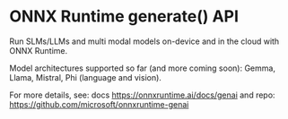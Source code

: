 # ONNX Runtime generate() API

Run SLMs/LLMs and multi modal models on-device and in the cloud with ONNX Runtime.

Model architectures supported so far (and more coming soon): Gemma, Llama, Mistral, Phi (language and vision).

For more details, see: docs https://onnxruntime.ai/docs/genai and repo: https://github.com/microsoft/onnxruntime-genai